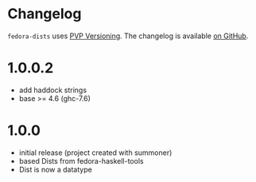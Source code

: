 # Changelog

`fedora-dists` uses [PVP Versioning][1].
The changelog is available [on GitHub][2].

1.0.0.2
=======
* add haddock strings
* base >= 4.6 (ghc-7.6)

1.0.0
=====

* initial release (project created with summoner)
* based Dists from fedora-haskell-tools
* Dist is now a datatype

[1]: https://pvp.haskell.org
[2]: https://github.com/juhp/fedora-dists/releases

